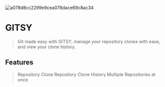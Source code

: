 ![a078d8cc2299e9cea078dace69c8ac34](https://user-images.githubusercontent.com/84988876/120086599-b8f2f880-c0a5-11eb-8a0d-205c3d4374a3.png)


# GITSY

> Git made easy with GITSY, manage your repository clones with ease, and view your clone history.

## Features

> Repository Clone
> Repository Clone History
> Multiple Repositories at once
